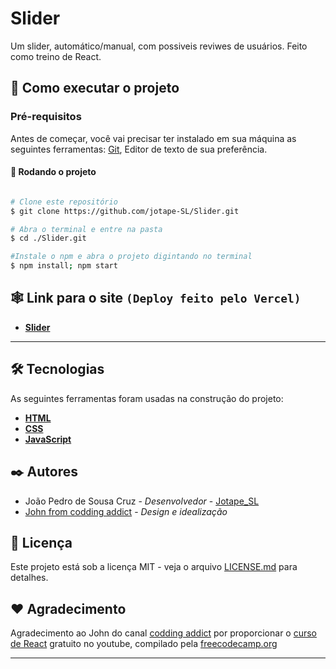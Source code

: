 # Slider

Um slider, automático/manual, com possiveis reviwes de usuários. Feito como treino de React.

## 🚀 Como executar o projeto

### Pré-requisitos

Antes de começar, você vai precisar ter instalado em sua máquina as seguintes ferramentas:
[Git](https://git-scm.com), Editor de texto de sua preferência.

#### 🎲 Rodando o projeto

```bash

# Clone este repositório
$ git clone https://github.com/jotape-SL/Slider.git

# Abra o terminal e entre na pasta
$ cd ./Slider.git

#Instale o npm e abra o projeto digintando no terminal
$ npm install; npm start

```
## 🕸 Link para o site ``(Deploy feito pelo Vercel)``

- **[Slider](https://slider-fawn.vercel.app/)**

---

## 🛠 Tecnologias

As seguintes ferramentas foram usadas na construção do projeto:


- **[HTML](https://developer.mozilla.org/pt-BR/docs/Web/HTML)**
- **[CSS](https://developer.mozilla.org/pt-BR/docs/Web/CSS)**
- **[JavaScript](https://developer.mozilla.org/pt-BR/docs/Web/JavaScript)**

## ✒️ Autores

* João Pedro de Sousa Cruz - *Desenvolvedor* - [Jotape_SL](https://github.com/jotape-SL)
* [John from codding addict](https://github.com/john-smilga) - *Design e idealização*  


## 📄 Licença

Este projeto está sob a licença MIT - veja o arquivo [LICENSE.md](https://github.com/jotape-SL/Birthday-Reminder/blob/main/LICENSE) para detalhes.

## ❤️ Agradecimento

Agradecimento ao John do canal [codding addict](https://www.youtube.com/c/CodingAddict/featured) por proporcionar o [curso de React](https://www.youtube.com/watch?v=4UZrsTqkcW4&ab_channel=freeCodeCamp.org) gratuito no youtube, compilado pela [freecodecamp.org](https://www.freecodecamp.org/)

---


